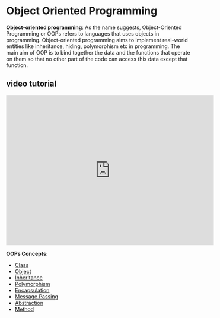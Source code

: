 # Object Oriented Programming

**Object-oriented programming**: As the name suggests, Object-Oriented Programming or OOPs refers to languages that uses objects in programming. Object-oriented programming aims to implement real-world entities like inheritance, hiding, polymorphism etc in programming. The main aim of OOP is to bind together the data and the functions that operate on them so that no other part of the code can access this data except that function.

## video tutorial
<iframe width="560" height="405" src="https://www.youtube.com/embed/7GwptabrYyk" frameborder="0" allow="accelerometer; autoplay; encrypted-media; gyroscope; picture-in-picture" allowfullscreen></iframe>

**OOPs Concepts:**
-   [Class](oops/class.md)
-   [Object](oops/object.md)
-   [Inheritance](oops/inheritance.md)
-   [Polymorphism](oops/polymorphism.md)
-   [Encapsulation](oops/encapsulation.md)
-   [Message Passing](oops/messagepassing.md)
-   [Abstraction](https://www.geeksforgeeks.org/abstraction-in-java-2/)
-   [Method](https://www.geeksforgeeks.org/methods-in-java/)